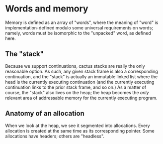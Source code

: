 # Words and memory

Memory is defined as an array of "words", where the meaning of "word" is implementation-defined modulo some universal requirements on words; namely, words must be isomorphic to the "unpacked" word, as defined here.

## The "stack"

Because we support continuations, cactus stacks are really the only reasonable option. As such, any given stack frame is also a corresponding continuation, and the "stack" is actually an immutable linked list where the head is the currently executing continuation (and the currently executing continuation links to the prior stack frame, and so on.) As a matter of course, the "stack" also lives on the heap; the heap becomes the *only* relevant area of addressable memory for the currently executing program.

## Anatomy of an allocation

When we look at the heap, we see it segmented into allocations. Every allocation is created at the same time as its corresponding pointer. Some allocations have headers; others are "headless".
